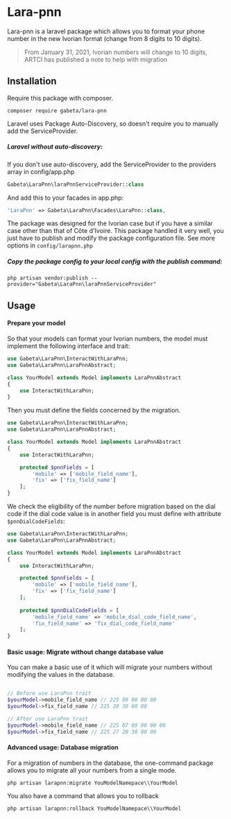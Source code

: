 # Lara-pnn
Lara-pnn is a laravel package which allows you to format your phone number
in the new Ivorian format (change from 8 digits to 10 digits).

> From January 31, 2021, Ivorian numbers will change to 10 digits, ARTCI has published a note to help with migration

## Installation
Require this package with composer.
```shell
composer require gabeta/lara-pnn
```
Laravel uses Package Auto-Discovery, so doesn't require you to manually add the ServiceProvider.

##### Laravel without auto-discovery:
If you don't use auto-discovery, add the ServiceProvider to the providers array in config/app.php

```php
Gabeta\LaraPnn\laraPnnServiceProvider::class
```
And add this to your facades in app.php:

```php
'LaraPnn' => Gabeta\LaraPnn\Facades\LaraPnn::class,
```

The package was designed for the Ivorian case but if you have a similar case
other than that of Côte d'Ivoire. This package handled it very well, you just have to publish and
modify the package configuration file. See more options in `config/larapnn.php`

##### Copy the package config to your local config with the publish command:

```shell
php artisan vendor:publish --provider="Gabeta\LaraPnn\laraPnnServiceProvider"
```

## Usage

#### Prepare your model

So that your models can format your Ivorian numbers, the model must implement the following interface and trait:
```php
use Gabeta\LaraPnn\InteractWithLaraPnn;
use Gabeta\LaraPnn\LaraPnnAbstract;

class YourModel extends Model implements LaraPnnAbstract
{
    use InteractWithLaraPnn;
}
```

Then you must define the fields concerned by the migration.
```php
use Gabeta\LaraPnn\InteractWithLaraPnn;
use Gabeta\LaraPnn\LaraPnnAbstract;

class YourModel extends Model implements LaraPnnAbstract
{
    use InteractWithLaraPnn;

    protected $pnnFields = [
        'mobile' => ['mobile_field_name'],
        'fix' => ['fix_field_name']
    ];
}
```

We check the eligibility of the number before migration based on the dial code
if the dial code value is in another field you must define with attribute `$pnnDialCodeFields`:

```php
use Gabeta\LaraPnn\InteractWithLaraPnn;
use Gabeta\LaraPnn\LaraPnnAbstract;

class YourModel extends Model implements LaraPnnAbstract
{
    use InteractWithLaraPnn;

    protected $pnnFields = [
        'mobile' => ['mobile_field_name'],
        'fix' => ['fix_field_name']
    ];
    
    protected $pnnDialCodeFields = [
        'mobile_field_name' => 'mobile_dial_code_field_name',
        'fix_field_name' => 'fix_dial_code_field_name'
    ];
}
```
  

#### Basic usage: Migrate without change database value
You can make a basic use of it which will migrate your numbers without modifying the values ​​in the database.

```php

// Before use LaraPnn trait
$yourModel->mobile_field_name // 225 09 00 00 00 
$yourModel->fix_field_name // 225 20 30 00 00 

// After use LaraPnn trait
$yourModel->mobile_field_name // 225 07 09 00 00 00  
$yourModel->fix_field_name // 225 27 20 30 00 00 

```

#### Advanced usage: Database migration
For a migration of numbers in the database, the one-command package allows you to migrate all your numbers from a single mode.

```shell
php artisan larapnn:migrate YouModelNamepace\\YourModel
```

You also have a command that allows you to rollback

```shell
php artisan larapnn:rollback YouModelNamepace\\YourModel
```
